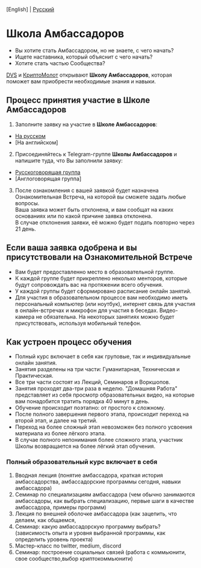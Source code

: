 [English] | [Русский]() <br />

# Школа Амбассадоров

- Вы хотите стать Амбассадором, но не знаете, с чего начать?
- Ищете наставника, который объяснит с чего начать?
- Хотите стать частью Сообщества?

[DVS](https://github.com/Distributed-Validators-Synctems/Self-Identity) и [КриптоМолот](https://t.me/molotcrypto) открывают **Школу Амбассадоров**, которая поможет вам приобрести необходимые знания и навыки. <br />

## Процесс принятия участие в Школе Амбассадоров

1. Заполните заявку на участие в **Школе Амбассадоров**:
- [На русском]()
- [На английском]


2. Присоединяйтесь к Telegram-группе **Школы Амбассадоров** и напишите туда, что Вы заполнили заявку:
- [Русскоговорящая группа]()
- [Англоговорящая группа]


3. После ознакомления с вашей заявкой будет назначена Ознакомительная Встреча, на которой вы сможете задать любые вопросы. <br />
Ваша заявка может быть отклонена, и вам сообщат на каких основаниях или по какой причине заявка отклонена. <br />
В случае отклонения заявки, её можно будет подать повторно через 21 день. <br /> 

## Если ваша заявка одобрена и вы присутствовали на Ознакомительной Встрече

- Вам будет предоставленно место в образовательной группе.
- К каждой группе будет прикреплено неколько менторов, которые будут сопровождать вас на протяжении всего обучения.
- У каждой группы будет сформировано расписание онлайн занятий.
- Для участия в образовательном процессе вам необходимо иметь персональный компьютер (или ноутбук), интернет связь для участия в онлайн-встречах и микрофон для участия в беседах. Видео-камера не обязательна. На некоторых занятиях можно будет присутствовать, используя мобильный телефон.

## Как устроен процесс обучения

- Полный курс включает в себя как груповые, так и индивидуальные онлайн занятия.
- Занятия разделены на три части: Гуманитарная, Техническая и Практическая.
- Все три части состоят из Лекций, Семинаров и Воркшопов.
- Занятия проходят два-три раза в неделю. "Домашняя Работа" представляет из себя просмотр образовательных видео, на которые вам понадобится тратить порядка 40 минут в день. 
- Обучение происходит поэтапно: от простого к сложному.
- После полного завершения первого этапа, происходит переход на второй этап, и далее на третий.
- Переход на более сложный этап невозможен без полного усвоения материала из более лёгкого этапа.
- В случае полного непонимания более сложного этапа, участник Школы возвращается на более лёгкий этап обучения.

### Полный образовательный курс включает в себя

1. Вводная лекция (понятие амбассадора, краткая история амбассадорства, амбассадорские программы сегодня, навыки амбассадора)
2. Семинар по специализациям амбассадора (чем обычно занимаются амбассадоры, как выбрать специализацию, первые шаги в качестве амбассадора, примеры программ)
3. Лекция по внешней оболочке амбассадора (как зацепить, что делаем, как общаемся, 
4. Семинар: какую амбассадорскую программу выбрать? (зависимость опыта и уровня выбранной программы, как определить уровень проекта)
5. Мастер-класс по twitter, medium, discord
6. Семинар: построение социальных связей (работа с коммьюнити, свое сообщество,выбор криптокоммьюнити)
